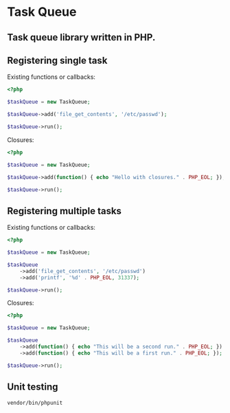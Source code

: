 # Task Queue

## Task queue library written in PHP.

## Registering single task

Existing functions or callbacks:

```php
<?php

$taskQueue = new TaskQueue;

$taskQueue->add('file_get_contents', '/etc/passwd');

$taskQueue->run();
```

Closures:

```php
<?php

$taskQueue = new TaskQueue;

$taskQueue->add(function() { echo "Hello with closures." . PHP_EOL; });

$taskQueue->run();
```

## Registering multiple tasks

Existing functions or callbacks:

```php
<?php

$taskQueue = new TaskQueue;

$taskQueue
	->add('file_get_contents', '/etc/passwd')
	->add('printf', '%d' . PHP_EOL, 31337);

$taskQueue->run();
```

Closures:

```php
<?php

$taskQueue = new TaskQueue;

$taskQueue
	->add(function() { echo "This will be a second run." . PHP_EOL; })
	->add(function() { echo "This will be a first run." . PHP_EOL; });

$taskQueue->run();
```

## Unit testing

```
vendor/bin/phpunit
```
